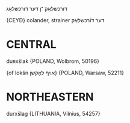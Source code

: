 דורכשלאַק
־ן
דער
דורכשלאָג

{CEYD}
colander, strainer דער דו֜רכשלאַק

CENTRAL
========

duʀxšlak {POLAND, Wolbrom, 50196}

{of lokšn אויף לאָקשן} {POLAND, Warsaw, 52211}

NORTHEASTERN
==============

durxšlag {LITHUANIA, Vilnius, 54257}